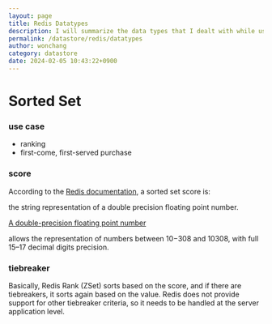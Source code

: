 ```yaml
---
layout: page
title: Redis Datatypes
description: I will summarize the data types that I dealt with while using Redis.
permalink: /datastore/redis/datatypes
author: wonchang
category: datastore
date: 2024-02-05 10:43:22+0900
---
```




# Sorted Set
### use case
* ranking
* first-come, first-served purchase 
 

### score
According to the [Redis documentation](https://redis.io/commands/zadd/), a sorted set score is:

the string representation of a double precision floating point number.

[A double-precision floating point number](https://en.wikipedia.org/wiki/Double-precision_floating-point_format)

allows the representation of numbers between 10−308 and 10308, with full 15–17 decimal digits precision.

### tiebreaker
Basically, Redis Rank (ZSet) sorts based on the score, and if there are tiebreakers, it sorts again based on the value. Redis does not provide support for other tiebreaker criteria, so it needs to be handled at the server application level.




